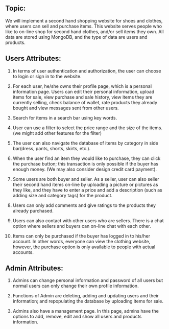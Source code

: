 ## Topic:
We will implement a second hand shopping website for shoes and clothes, where users can sell and purchase items. This website serves people who like to on-line shop for second hand clothes, and/or sell items they own. All data are stored using MongoDB, and the type of data are users and products.

## Users Attributes:
1. In terms of user authentication and authorization, the user can choose to login or sign in to the website.

2. For each user, he/she owns their profile page, which is a personal information page. Users can edit their personal information, upload items for sale, view purchase and sale history, view items they are currently selling, check balance of wallet, rate products they already bought and view messages sent from other users.

3. Search for items in a search bar using key words.

4. User can use a filter to select the price range and the size of the items. (we might add other features for the filter)

5. The user can also navigate the database of items by category in side bar(dress, pants, shorts, skirts, etc.).

6. When the user find an item they would like to purchase, they can click the purchase button; this transaction is only possible if the buyer has enough money. (We may also consider design credit card payment).

7. Some users are both buyer and seller. As a seller, user can also seller their second hand items on-line by uploading a picture or pictures as they like, and they have to enter a price and add a description (such as adding size and category tags) for the product.

8. Users can only add comments and give ratings to the products they already purchased.

9. Users can also contact with other users who are sellers. There is a chat option where sellers and buyers can on-line chat with each other.

10. Items can only be purchased if the buyer has logged in to his/her account. In other words, everyone can view the clothing website, however, the purchase option is only available to people with actual accounts.

## Admin Attributes:
1. Admins can change personal information and password of all users but normal users can only change their own profile information.

2. Functions of Admin are deleting, adding and updating users and their information; and repopulating the database by uploading items for sale.

3. Admins also have a management page. In this page, admins have the options to add, remove, edit and show all users and products information.